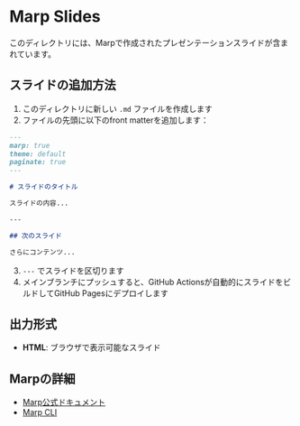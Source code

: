 # Marp Slides

このディレクトリには、Marpで作成されたプレゼンテーションスライドが含まれています。

## スライドの追加方法

1. このディレクトリに新しい `.md` ファイルを作成します
2. ファイルの先頭に以下のfront matterを追加します：

```markdown
---
marp: true
theme: default
paginate: true
---

# スライドのタイトル

スライドの内容...

---

## 次のスライド

さらにコンテンツ...
```

3. `---` でスライドを区切ります
4. メインブランチにプッシュすると、GitHub Actionsが自動的にスライドをビルドしてGitHub Pagesにデプロイします

## 出力形式

- **HTML**: ブラウザで表示可能なスライド

## Marpの詳細

- [Marp公式ドキュメント](https://marpit.marp.app/)
- [Marp CLI](https://github.com/marp-team/marp-cli)
